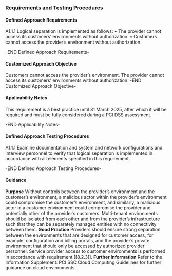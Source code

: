 ### Requirements and Testing Procedures

#### Defined Approach Requirements
A1.1.1 Logical separation is implemented as follows:
• The provider cannot access its customers’ environments without authorization.
• Customers cannot access the provider’s environment without authorization.

-END Defined Approach Requirements- 
#### Customized Approach Objective
Customers cannot access the provider’s environment. The provider cannot access its customers’ environments without authorization.
-END Customized Approach Objective- 
#### Applicability Notes

This requirement is a best practice until 31 March 2025, after which it will be required and must be fully considered during a PCI DSS assessment.

-END Applicability Notes- 
#### Defined Approach Testing Procedures
A1.1.1 Examine documentation and system and network configurations and interview personnel to verify that logical separation is implemented in accordance with all elements specified in this requirement.

-END Defined Approach Testing Procedures- 
#### Guidance
**Purpose**
Without controls between the provider’s environment and the customer’s environment, a malicious actor within the provider’s environment could compromise the customer’s environment, and similarly, a malicious actor in a customer environment could compromise the provider and potentially other of the provider’s customers.
Multi-tenant environments should be isolated from each other and from the provider’s infrastructure such that they can be separately managed entities with no connectivity between them.
**Good Practice**
Providers should ensure strong separation between the environments that are designed for customer access, for example, configuration and billing portals, and the provider’s private environment that should only be accessed by authorized provider personnel.
Service provider access to customer environments is performed in accordance with requirement [[8.2.3]].
**Further Information**
Refer to the Information Supplement: PCI SSC Cloud Computing Guidelines for further guidance on cloud environments.
